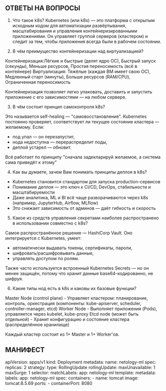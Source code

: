 ## ОТВЕТЫ НА ВОПРОСЫ 

1. Что такое k8s?
Kubernetes (или k8s) — это платформа с открытым исходным кодом для автоматизации развёртывания, масштабирования и управления контейнеризированными приложениями.
Он управляет группой серверов (кластером) и следит за тем, чтобы приложения всегда были в рабочем состоянии.

 2. В чём преимущество контейнеризации над виртуализацией?

Контейнеризация:Лёгкие и быстрые (делят ядро ОС), Быстрый запуск (секунды), Меньше ресурсов, Простая переносимость (всё в контейнере)
Виртуализация: Тяжёлые (каждая ВМ имеет свою ОС), Медленный старт (минуты), Больше ресурсов (RAM/CPU), Ограниченная переносимость

Контейнеризация позволяет легко упаковать, доставить и запустить приложение с его зависимостями — на любом сервере.

3. В чём состоит принцип самоконтроля k8s?

Это называется self-healing — "самовосстановление".
Kubernetes постоянно проверяет, соответствует ли текущее состояние кластера — желаемому.
Если:
- под упал — он перезапустит,
- нода недоступна — перераспределит поды,
- деплой устарел — обновит.

Всё работает по принципу "сначала задекларируй желаемое, а система сама приведёт к этому"

4. Как вы думаете, зачем Вам понимать принципы деплоя в k8s?

- Kubernetes становится стандартом для запуска production-сервисов
- Понимание деплоя — это ключ к CI/CD, DevOps, стабильности и масштабируемости
- Даже аналитика, ML и BI всё чаще разворачиваются через k8s (например, JupyterHub, Airflow, MLflow)
- Это снижает зависимость от админов — даёт гибкость и скорость

5. Какое из средств управления секретами наиболее распространено в использовании совместно с k8s?

Самое распространённое решение — HashiCorp Vault.
Оно интегрируется с Kubernetes, умеет:

- автоматически выдавать токены, сертификаты, пароли,
- шифровать/расшифровывать данные,
- управлять доступом по ролям.

Также часто используется встроенный Kubernetes Secrets — но он менее защищён, потому что хранит данные base64-кодированно, не шифруя.

6. Какие типы нод есть в k8s и каковы их базовые функции?

Master Node (control plane) - Управляет кластером: планирование, контроль, оркестрация (компоненты: kube-apiserver, scheduler, controller-manager, etcd)
Worker Node - Выполняет приложения (Pods), управляется через kubelet, kube-proxy
Etcd node (может быть отдельной) - Хранит конфигурацию и состояние кластера (распределённое хранилище)

Каждый кластер состоит из 1+ Master и 1+ Worker'ов.

## МАНИФЕСТ


apiVersion: apps/v1
kind: Deployment
metadata:
  name: netology-ml
spec:
  replicas: 2
  strategy:
    type: RollingUpdate
    rollingUpdate:
      maxUnavailable: 1
      maxSurge: 1
  selector:
    matchLabels:
      app: netology-ml
  template:
    metadata:
      labels:
        app: netology-ml
    spec:
      containers:
        - name: tomcat
          image: tomcat:8.5.69
          ports:
            - containerPort: 8080
